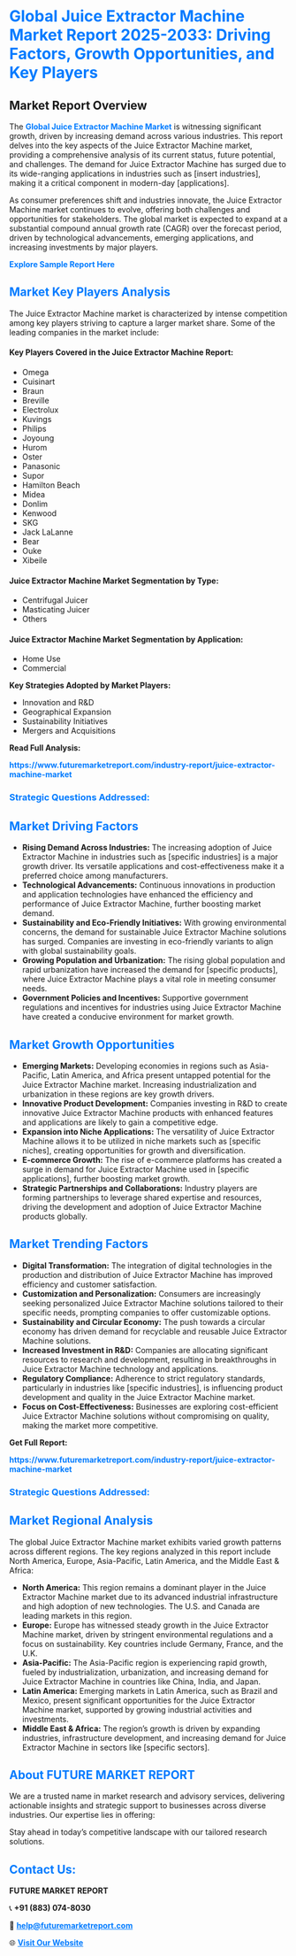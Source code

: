 <h1 style="color: #007BFF;">Global Juice Extractor Machine Market Report 2025-2033: Driving Factors, Growth Opportunities, and Key Players</h1>

<section id="overview">
<h2>Market Report Overview</h2>
<p>The <a href="https://www.futuremarketreport.com/industry-report/juice-extractor-machine-market" style="color: #007BFF; text-decoration: none;"><strong>Global Juice Extractor Machine Market</strong></a> is witnessing significant growth, driven by increasing demand across various industries. This report delves into the key aspects of the Juice Extractor Machine market, providing a comprehensive analysis of its current status, future potential, and challenges. The demand for Juice Extractor Machine has surged due to its wide-ranging applications in industries such as [insert industries], making it a critical component in modern-day [applications].</p>
<p>As consumer preferences shift and industries innovate, the Juice Extractor Machine market continues to evolve, offering both challenges and opportunities for stakeholders. The global market is expected to expand at a substantial compound annual growth rate (CAGR) over the forecast period, driven by technological advancements, emerging applications, and increasing investments by major players.</p>
</section>

<section id="overview">
<p><a href="https://www.futuremarketreport.com/request-sample/reportId=115252" style="color: #007BFF; text-decoration: none;"><strong>Explore Sample Report Here</strong></a></p>
</section>

<section id="key-players">
<h2 style="color: #007BFF;">Market Key Players Analysis</h2>
<p>The Juice Extractor Machine market is characterized by intense competition among key players striving to capture a larger market share. Some of the leading companies in the market include:</p>
<h4>Key Players Covered in the Juice Extractor Machine Report:</h4>
<ul><li>Omega</li><li>Cuisinart</li><li>Braun</li><li>Breville</li><li>Electrolux</li><li>Kuvings</li><li>Philips</li><li>Joyoung</li><li>Hurom</li><li>Oster</li><li>Panasonic</li><li>Supor</li><li>Hamilton Beach</li><li>Midea</li><li>Donlim</li><li>Kenwood</li><li>SKG</li><li>Jack LaLanne</li><li>Bear</li><li>Ouke</li><li>Xibeile</li></ul>
<h4>Juice Extractor Machine Market Segmentation by Type:</h4>
<ul><li>Centrifugal Juicer</li><li>Masticating Juicer</li><li>Others</li></ul>

<h4>Juice Extractor Machine Market Segmentation by Application:</h4>
<ul><li>Home Use</li><li>Commercial</li></ul>
<p><strong>Key Strategies Adopted by Market Players:</strong></p>
<ul>
<li>Innovation and R&D</li>
<li>Geographical Expansion</li>
<li>Sustainability Initiatives</li>
<li>Mergers and Acquisitions</li>
</ul>
</section>

<section>
<p><strong>Read Full Analysis: </strong></p><a href="https://www.futuremarketreport.com/industry-report/juice-extractor-machine-market" style="color: #007BFF; text-decoration: none;"><strong>https://www.futuremarketreport.com/industry-report/juice-extractor-machine-market</strong></a>
<h3 style="color: #007BFF;">Strategic Questions Addressed:</h3>
</section>

<section id="driving-factors">
<h2 style="color: #007BFF;">Market Driving Factors</h2>
<ul>
<li><strong>Rising Demand Across Industries:</strong> The increasing adoption of Juice Extractor Machine in industries such as [specific industries] is a major growth driver. Its versatile applications and cost-effectiveness make it a preferred choice among manufacturers.</li>
<li><strong>Technological Advancements:</strong> Continuous innovations in production and application technologies have enhanced the efficiency and performance of Juice Extractor Machine, further boosting market demand.</li>
<li><strong>Sustainability and Eco-Friendly Initiatives:</strong> With growing environmental concerns, the demand for sustainable Juice Extractor Machine solutions has surged. Companies are investing in eco-friendly variants to align with global sustainability goals.</li>
<li><strong>Growing Population and Urbanization:</strong> The rising global population and rapid urbanization have increased the demand for [specific products], where Juice Extractor Machine plays a vital role in meeting consumer needs.</li>
<li><strong>Government Policies and Incentives:</strong> Supportive government regulations and incentives for industries using Juice Extractor Machine have created a conducive environment for market growth.</li>
</ul>
</section>

<section id="growth-opportunities">
<h2 style="color: #007BFF;">Market Growth Opportunities</h2>
<ul>
<li><strong>Emerging Markets:</strong> Developing economies in regions such as Asia-Pacific, Latin America, and Africa present untapped potential for the Juice Extractor Machine market. Increasing industrialization and urbanization in these regions are key growth drivers.</li>
<li><strong>Innovative Product Development:</strong> Companies investing in R&D to create innovative Juice Extractor Machine products with enhanced features and applications are likely to gain a competitive edge.</li>
<li><strong>Expansion into Niche Applications:</strong> The versatility of Juice Extractor Machine allows it to be utilized in niche markets such as [specific niches], creating opportunities for growth and diversification.</li>
<li><strong>E-commerce Growth:</strong> The rise of e-commerce platforms has created a surge in demand for Juice Extractor Machine used in [specific applications], further boosting market growth.</li>
<li><strong>Strategic Partnerships and Collaborations:</strong> Industry players are forming partnerships to leverage shared expertise and resources, driving the development and adoption of Juice Extractor Machine products globally.</li>
</ul>
</section>

<section id="trending-factors">
<h2 style="color: #007BFF;">Market Trending Factors</h2>
<ul>
<li><strong>Digital Transformation:</strong> The integration of digital technologies in the production and distribution of Juice Extractor Machine has improved efficiency and customer satisfaction.</li>
<li><strong>Customization and Personalization:</strong> Consumers are increasingly seeking personalized Juice Extractor Machine solutions tailored to their specific needs, prompting companies to offer customizable options.</li>
<li><strong>Sustainability and Circular Economy:</strong> The push towards a circular economy has driven demand for recyclable and reusable Juice Extractor Machine solutions.</li>
<li><strong>Increased Investment in R&D:</strong> Companies are allocating significant resources to research and development, resulting in breakthroughs in Juice Extractor Machine technology and applications.</li>
<li><strong>Regulatory Compliance:</strong> Adherence to strict regulatory standards, particularly in industries like [specific industries], is influencing product development and quality in the Juice Extractor Machine market.</li>
<li><strong>Focus on Cost-Effectiveness:</strong> Businesses are exploring cost-efficient Juice Extractor Machine solutions without compromising on quality, making the market more competitive.</li>
</ul>
</section>

<section>
<p><strong>Get Full Report: </strong></p><a href="https://www.futuremarketreport.com/industry-report/juice-extractor-machine-market" style="color: #007BFF; text-decoration: none;"><strong>https://www.futuremarketreport.com/industry-report/juice-extractor-machine-market</strong></a>
<h3 style="color: #007BFF;">Strategic Questions Addressed:</h3>
</section>


<section id="regional-analysis">
<h2 style="color: #007BFF;">Market Regional Analysis</h2>
<p>The global Juice Extractor Machine market exhibits varied growth patterns across different regions. The key regions analyzed in this report include North America, Europe, Asia-Pacific, Latin America, and the Middle East & Africa:</p>
<ul>
<li><strong>North America:</strong> This region remains a dominant player in the Juice Extractor Machine market due to its advanced industrial infrastructure and high adoption of new technologies. The U.S. and Canada are leading markets in this region.</li>
<li><strong>Europe:</strong> Europe has witnessed steady growth in the Juice Extractor Machine market, driven by stringent environmental regulations and a focus on sustainability. Key countries include Germany, France, and the U.K.</li>
<li><strong>Asia-Pacific:</strong> The Asia-Pacific region is experiencing rapid growth, fueled by industrialization, urbanization, and increasing demand for Juice Extractor Machine in countries like China, India, and Japan.</li>
<li><strong>Latin America:</strong> Emerging markets in Latin America, such as Brazil and Mexico, present significant opportunities for the Juice Extractor Machine market, supported by growing industrial activities and investments.</li>
<li><strong>Middle East & Africa:</strong> The region’s growth is driven by expanding industries, infrastructure development, and increasing demand for Juice Extractor Machine in sectors like [specific sectors].</li>
</ul>
</section>

<footer>
<h2 style="color: #007BFF;">About FUTURE MARKET REPORT</h2>
<p>We are a trusted name in market research and advisory services, delivering actionable insights and strategic support to businesses across diverse industries. Our expertise lies in offering:</p>

<p>Stay ahead in today’s competitive landscape with our tailored research solutions.</p>

<h2 style="color: #007BFF;">Contact Us:</h2>
<p><strong>FUTURE MARKET REPORT</strong></p>
<p>📞 <strong>+91 (883) 074-8030</strong></p>
<p>📧 <strong><a href="mailto:help@futuremarketreport.com" style="color: #007BFF;">help@futuremarketreport.com</a></strong></p>
<p>🌐 <strong><a href="https://www.futuremarketreport.com/" style="color: #007BFF;">Visit Our Website</a></strong></p>
</footer>